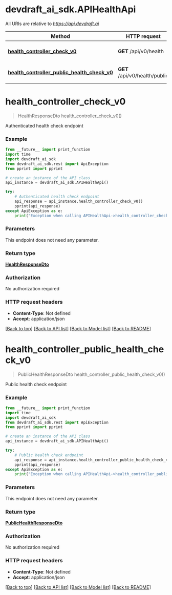 # devdraft_ai_sdk.APIHealthApi

All URIs are relative to *https://api.devdraft.ai*

Method | HTTP request | Description
------------- | ------------- | -------------
[**health_controller_check_v0**](APIHealthApi.md#health_controller_check_v0) | **GET** /api/v0/health | Authenticated health check endpoint
[**health_controller_public_health_check_v0**](APIHealthApi.md#health_controller_public_health_check_v0) | **GET** /api/v0/health/public | Public health check endpoint

# **health_controller_check_v0**
> HealthResponseDto health_controller_check_v0()

Authenticated health check endpoint

### Example
```python
from __future__ import print_function
import time
import devdraft_ai_sdk
from devdraft_ai_sdk.rest import ApiException
from pprint import pprint

# create an instance of the API class
api_instance = devdraft_ai_sdk.APIHealthApi()

try:
    # Authenticated health check endpoint
    api_response = api_instance.health_controller_check_v0()
    pprint(api_response)
except ApiException as e:
    print("Exception when calling APIHealthApi->health_controller_check_v0: %s\n" % e)
```

### Parameters
This endpoint does not need any parameter.

### Return type

[**HealthResponseDto**](HealthResponseDto.md)

### Authorization

No authorization required

### HTTP request headers

 - **Content-Type**: Not defined
 - **Accept**: application/json

[[Back to top]](#) [[Back to API list]](../README.md#documentation-for-api-endpoints) [[Back to Model list]](../README.md#documentation-for-models) [[Back to README]](../README.md)

# **health_controller_public_health_check_v0**
> PublicHealthResponseDto health_controller_public_health_check_v0()

Public health check endpoint

### Example
```python
from __future__ import print_function
import time
import devdraft_ai_sdk
from devdraft_ai_sdk.rest import ApiException
from pprint import pprint

# create an instance of the API class
api_instance = devdraft_ai_sdk.APIHealthApi()

try:
    # Public health check endpoint
    api_response = api_instance.health_controller_public_health_check_v0()
    pprint(api_response)
except ApiException as e:
    print("Exception when calling APIHealthApi->health_controller_public_health_check_v0: %s\n" % e)
```

### Parameters
This endpoint does not need any parameter.

### Return type

[**PublicHealthResponseDto**](PublicHealthResponseDto.md)

### Authorization

No authorization required

### HTTP request headers

 - **Content-Type**: Not defined
 - **Accept**: application/json

[[Back to top]](#) [[Back to API list]](../README.md#documentation-for-api-endpoints) [[Back to Model list]](../README.md#documentation-for-models) [[Back to README]](../README.md)

